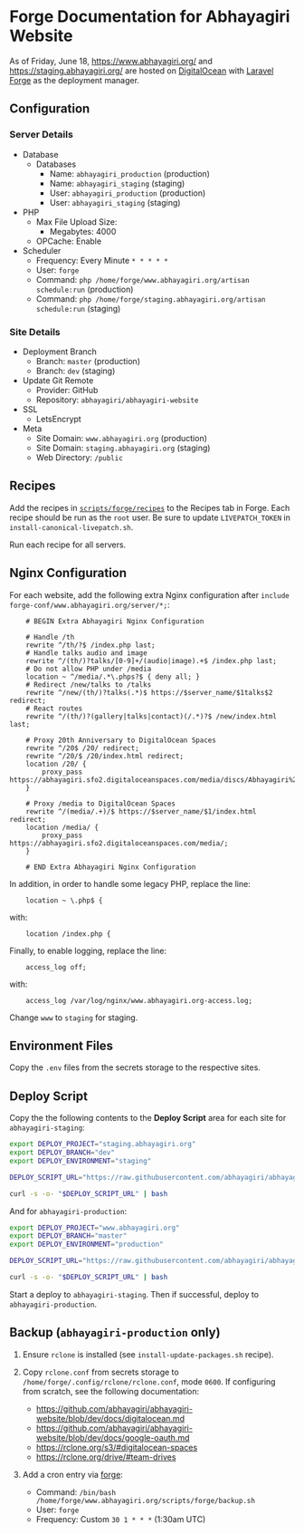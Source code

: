# Forge Documentation for Abhayagiri Website

As of Friday, June 18, https://www.abhayagiri.org/ and
https://staging.abhayagiri.org/ are hosted on
[DigitalOcean](https://www.digitalocean.com/) with [Laravel
Forge](https://forge.laravel.com/) as the deployment manager.

## Configuration

### Server Details

- Database
    - Databases
        - Name: `abhayagiri_production` (production)
        - Name: `abhayagiri_staging` (staging)
        - User: `abhayagiri_production` (production)
        - User: `abhayagiri_staging` (staging)
- PHP
    - Max File Upload Size:
        - Megabytes: 4000
    - OPCache: Enable
- Scheduler
    - Frequency: Every Minute `* * * * *`
    - User: `forge`
    - Command: `php /home/forge/www.abhayagiri.org/artisan schedule:run` (production)
    - Command: `php /home/forge/staging.abhayagiri.org/artisan schedule:run` (staging)

### Site Details

- Deployment Branch
    - Branch: `master` (production)
    - Branch: `dev` (staging)
- Update Git Remote
    - Provider: GitHub
    - Repository: `abhayagiri/abhayagiri-website`
- SSL
    - LetsEncrypt
- Meta
    - Site Domain: `www.abhayagiri.org` (production)
    - Site Domain: `staging.abhayagiri.org` (staging)
    - Web Directory: `/public`

## Recipes

Add the recipes in [`scripts/forge/recipes`](/scripts/forge/recipes) to the
Recipes tab in Forge. Each recipe should be run as the `root` user.  Be sure to
update `LIVEPATCH_TOKEN` in `install-canonical-livepatch.sh`.

Run each recipe for all servers.

## Nginx Configuration

For each website, add the following extra Nginx configuration after
`include forge-conf/www.abhayagiri.org/server/*;`:

```
    # BEGIN Extra Abhayagiri Nginx Configuration

    # Handle /th
    rewrite ^/th/?$ /index.php last;
    # Handle talks audio and image
    rewrite ^/(th/)?talks/[0-9]+/(audio|image).+$ /index.php last;
    # Do not allow PHP under /media
    location ~ ^/media/.*\.phps?$ { deny all; }
    # Redirect /new/talks to /talks
    rewrite ^/new/(th/)?talks(.*)$ https://$server_name/$1talks$2 redirect;
    # React routes
    rewrite ^/(th/)?(gallery|talks|contact)(/.*)?$ /new/index.html last;

    # Proxy 20th Anniversary to DigitalOcean Spaces
    rewrite ^/20$ /20/ redirect;
    rewrite ^/20/$ /20/index.html redirect;
    location /20/ {
        proxy_pass https://abhayagiri.sfo2.digitaloceanspaces.com/media/discs/Abhayagiri%27s%2020th%20Anniversary/;
    }

    # Proxy /media to DigitalOcean Spaces
    rewrite ^/(media/.+)/$ https://$server_name/$1/index.html redirect;
    location /media/ {
        proxy_pass https://abhayagiri.sfo2.digitaloceanspaces.com/media/;
    }

    # END Extra Abhayagiri Nginx Configuration
```

In addition, in order to handle some legacy PHP, replace the line:

```
    location ~ \.php$ {
```

with:

```
    location /index.php {
```

Finally, to enable logging, replace the line:

```
    access_log off;

```

with:

```
    access_log /var/log/nginx/www.abhayagiri.org-access.log;
```

Change `www` to `staging` for staging.

## Environment Files

Copy the `.env` files from the secrets storage to the respective sites.

## Deploy Script

Copy the the following contents to the **Deploy Script** area for each site for
`abhayagiri-staging`:

```sh
export DEPLOY_PROJECT="staging.abhayagiri.org"
export DEPLOY_BRANCH="dev"
export DEPLOY_ENVIRONMENT="staging"

DEPLOY_SCRIPT_URL="https://raw.githubusercontent.com/abhayagiri/abhayagiri-website/$DEPLOY_BRANCH/scripts/forge/deploy.sh"

curl -s -o- "$DEPLOY_SCRIPT_URL" | bash
```

And for `abhayagiri-production`:

```sh
export DEPLOY_PROJECT="www.abhayagiri.org"
export DEPLOY_BRANCH="master"
export DEPLOY_ENVIRONMENT="production"

DEPLOY_SCRIPT_URL="https://raw.githubusercontent.com/abhayagiri/abhayagiri-website/$DEPLOY_BRANCH/scripts/forge/deploy.sh"

curl -s -o- "$DEPLOY_SCRIPT_URL" | bash
```

Start a deploy to `abhayagiri-staging`. Then if successful, deploy to
`abhayagiri-production`.

## Backup (`abhayagiri-production` only)

1. Ensure `rclone` is installed (see `install-update-packages.sh` recipe).

2. Copy `rclone.conf` from secrets storage to
   `/home/forge/.config/rclone/rclone.conf`, mode `0600`. If configuring from
   scratch, see the following documentation:

    - https://github.com/abhayagiri/abhayagiri-website/blob/dev/docs/digitalocean.md
    - https://github.com/abhayagiri/abhayagiri-website/blob/dev/docs/google-oauth.md
    - https://rclone.org/s3/#digitalocean-spaces
    - https://rclone.org/drive/#team-drives

3. Add a cron entry via [forge](https://forge.laravel.com/):

    - Command: `/bin/bash /home/forge/www.abhayagiri.org/scripts/forge/backup.sh`
    - User: `forge`
    - Frequency: Custom `30 1 * * *` (1:30am UTC)

